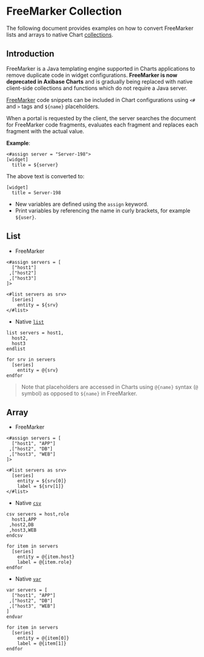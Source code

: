 # FreeMarker Collection

The following document provides examples on how to convert FreeMarker lists and arrays to native Chart [collections](control-structures.md).

## Introduction

FreeMarker is a Java templating engine supported in Charts applications to remove duplicate code in widget configurations. **FreeMarker is now deprecated in Axibase Charts** and is gradually being replaced with native client-side collections and functions which do not require a Java server.

[FreeMarker](https://freemarker.apache.org/docs/dgui_quickstart_template.html) code snippets can be included in Chart configurations using `<#` and `>` tags and `${name}` placeholders.

When a portal is requested by the client, the server searches the document for FreeMarker code fragments, evaluates each fragment and replaces each fragment with the actual value.

**Example**:

```ls
<#assign server = "Server-198">
[widget]
  title = ${server}
```

The above text is converted to:

```ls
[widget]
  title = Server-198
```

* New variables are defined using the `assign` keyword.
* Print variables by referencing the name in curly brackets, for example `${user}`.

## List

* FreeMarker

```ls
<#assign servers = [
  ["host1"]
 ,["host2"]
 ,["host3"]
]>  

<#list servers as srv>
  [series]
    entity = ${srv}
</#list>
```

* Native [`list`](control-structures.md#list)

```ls
list servers = host1,
  host2,
  host3
endlist

for srv in servers
  [series]
    entity = @{srv}
endfor
```

> Note that placeholders are accessed in Charts using `@{name}` syntax (`@` symbol) as opposed to `${name}` in FreeMarker.

## Array

* FreeMarker

```ls
<#assign servers = [
  ["host1", "APP"]
 ,["host2", "DB"]
 ,["host3", "WEB"]
]>  

<#list servers as srv>
  [series]
    entity = ${srv[0]}
    label = ${srv[1]}
</#list>
```

* Native [`csv`](control-structures.md#csv)

```ls
csv servers = host,role
  host1,APP
 ,host2,DB
 ,host3,WEB
endcsv

for item in servers
  [series]
    entity = @{item.host}
    label = @{item.role}
endfor
```

* Native [`var`](control-structures.md#var)

```ls
var servers = [
  ["host1", "APP"]
 ,["host2", "DB"]
 ,["host3", "WEB"]
]
endvar

for item in servers
  [series]
    entity = @{item[0]}
    label = @{item[1]}
endfor
```